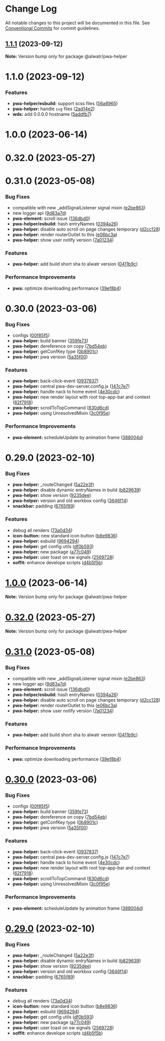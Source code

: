 # Change Log

All notable changes to this project will be documented in this file.
See [Conventional Commits](https://conventionalcommits.org) for commit guidelines.

## [1.1.1](https://github.com/AliMD/alwatr/compare/@alwatr/pwa-helper@1.1.0...@alwatr/pwa-helper@1.1.1) (2023-09-12)

**Note:** Version bump only for package @alwatr/pwa-helper

# 1.1.0 (2023-09-12)

### Features

* **pwa-helper/esbuild:** support scss files ([56a8965](https://github.com/AliMD/alwatr/commit/56a896569d089fdd83e79ff1472a3c851238cbf8))
* **pwa-helper:** handle `svg` files ([2ad14e2](https://github.com/AliMD/alwatr/commit/2ad14e29176856fdcbbaa51aa98ab7dab6639188))
* **wds:** add 0.0.0.0 hostname ([5addfb7](https://github.com/AliMD/alwatr/commit/5addfb72a58b5ee32e84346387edc17b45d26d73))

# 1.0.0 (2023-06-14)

# 0.32.0 (2023-05-27)

# 0.31.0 (2023-05-08)

### Bug Fixes

* compatible with new _addSignalListener signal mixin ([e2be863](https://github.com/AliMD/alwatr/commit/e2be863acd9b99c4fc8f0a81c4efe2ac6db50c39))
* new logger api ([9d83a7d](https://github.com/AliMD/alwatr/commit/9d83a7dc5c103bc3bb4282dacfd85fa998915300))
* **pwa-element:** scroll issue ([136dbd0](https://github.com/AliMD/alwatr/commit/136dbd07592fdae28bbe0969a38e82fd2f49c144))
* **pwa-helper/esbuild:** hash entryNames ([0394a26](https://github.com/AliMD/alwatr/commit/0394a26d9f72d21ca762af3c04f5521e6e600f28))
* **pwa-helper:** disable auto scroll on page changes temporary ([d2cc128](https://github.com/AliMD/alwatr/commit/d2cc12889664fbd324c53ecc00582995fd2ab552))
* **pwa-helper:** render routerOutlet to this ([e06bc3a](https://github.com/AliMD/alwatr/commit/e06bc3ac95a9f640ff7e8d912328e4c2e3a64b21))
* **pwa-helper:** show user notify version ([7a01234](https://github.com/AliMD/alwatr/commit/7a01234a5e05cbc66438c589c8783be2e2d8adf4))

### Features

* **pwa-helper:** add build short sha to alwatr version ([0411b9c](https://github.com/AliMD/alwatr/commit/0411b9c7e92b243ed4f24337432c2f0412817920))

### Performance Improvements

* **pwa:** optimize downloading performance ([39ef8b4](https://github.com/AliMD/alwatr/commit/39ef8b45065cbfff45273441cca527a1195d9750))

# 0.30.0 (2023-03-06)

### Bug Fixes

* configs ([00f85f5](https://github.com/AliMD/alwatr/commit/00f85f525f07334544cc9e007c49f2343ba8cec3))
* **pwa-helper:** build banner ([359fe73](https://github.com/AliMD/alwatr/commit/359fe73eec0fa50299b07525684e4a5fa84cd3a6))
* **pwa-helper:** dereference on copy ([7bd54eb](https://github.com/AliMD/alwatr/commit/7bd54eb775708ea625406268aa47735e7eb1f4a5))
* **pwa-helper:** getConfKey type ([0b8901c](https://github.com/AliMD/alwatr/commit/0b8901cc74ba54d81b740a21b29e439513cc2a45))
* **pwa-helper:** pwa version ([5a35f00](https://github.com/AliMD/alwatr/commit/5a35f00ec452726cb63f81e02d1387453af30ae8))

### Features

* **pwa-helper:** back-click-event ([0937837](https://github.com/AliMD/alwatr/commit/0937837185dd9fd2a49e3d16086854f6244aa450))
* **pwa-helper:** central pwa-dev-server.config.js ([147c7e7](https://github.com/AliMD/alwatr/commit/147c7e7bac17179619cfca153463db74f134ba7b))
* **pwa-helper:** handle nack to home event ([4e30cdc](https://github.com/AliMD/alwatr/commit/4e30cdcc36f0cc450310ed7c98c1fae828efbf6e))
* **pwa-helper:** new render layout with root top-app-bar and context ([62f7918](https://github.com/AliMD/alwatr/commit/62f79185fddf48175036b03577eeb06bd6335c19))
* **pwa-helper:** scrollToTopCommand ([630d6cd](https://github.com/AliMD/alwatr/commit/630d6cd4543529f0f650ff99ad4a99803e85843b))
* **pwa-helper:** using UnresolvedMixin ([3c0f95e](https://github.com/AliMD/alwatr/commit/3c0f95ee5395049aa7f10f3d562f0aa41773e531))

### Performance Improvements

* **pwa-element:** scheduleUpdate by animation frame ([388004d](https://github.com/AliMD/alwatr/commit/388004dd3b355319968135206dfcd600d46921dd))

# 0.29.0 (2023-02-10)

### Bug Fixes

* **pwa-helper:** _routeChanged ([5a22e3f](https://github.com/AliMD/alwatr/commit/5a22e3f9bea3ed03a49889d7725cb807f359c02a))
* **pwa-helper:** disable dynamic entryNames in build ([b829639](https://github.com/AliMD/alwatr/commit/b829639bf3b4940bee44ca6c73aa8ce74f35c3ca))
* **pwa-helper:** show version ([9235dee](https://github.com/AliMD/alwatr/commit/9235dee636a76ad9e07686564ebdfa45f45e8928))
* **pwa-helper:** version and old workbox config ([3646f14](https://github.com/AliMD/alwatr/commit/3646f144669b8b46266833b19fd1aff064b13ad8))
* **snackbar:** padding ([6765f89](https://github.com/AliMD/alwatr/commit/6765f8900e798aea1f77e9e76be36e055411dd3e))

### Features

* debug all renders ([73a0d34](https://github.com/AliMD/alwatr/commit/73a0d3483b7c42ab0a6247721073b81a01f7b258))
* **icon-button:** new standard icon button ([b8e9836](https://github.com/AliMD/alwatr/commit/b8e98365fe3e8f1f6db1a21480257049c0294f03))
* **pwa-helper:** esbuild ([9694294](https://github.com/AliMD/alwatr/commit/9694294815203a86fbbfde8288371ab347c5ec11))
* **pwa-helper:** get config utils ([df0b593](https://github.com/AliMD/alwatr/commit/df0b593985440267f32ecf646422a3fa13692b03))
* **pwa-helper:** new package ([a77c049](https://github.com/AliMD/alwatr/commit/a77c0491a6337cb48b42a667a0ee67c7f9f150fa))
* **pwa-helper:** user toast on sw signals ([2569728](https://github.com/AliMD/alwatr/commit/2569728683e49e020ce77a573aa79f2453bfe774))
* **soffit:** enhance develope scripts ([d4b5f5b](https://github.com/AliMD/alwatr/commit/d4b5f5b233f2da196192ad03ef755abda0dcb3cf))

# [1.0.0](https://github.com/AliMD/alwatr/compare/v0.32.0...v1.0.0) (2023-06-14)

**Note:** Version bump only for package @alwatr/pwa-helper

# [0.32.0](https://github.com/AliMD/alwatr/compare/v0.31.0...v0.32.0) (2023-05-27)

**Note:** Version bump only for package @alwatr/pwa-helper

# [0.31.0](https://github.com/AliMD/alwatr/compare/v0.30.0...v0.31.0) (2023-05-08)

### Bug Fixes

- compatible with new \_addSignalListener signal mixin ([e2be863](https://github.com/AliMD/alwatr/commit/e2be863acd9b99c4fc8f0a81c4efe2ac6db50c39))
- new logger api ([9d83a7d](https://github.com/AliMD/alwatr/commit/9d83a7dc5c103bc3bb4282dacfd85fa998915300))
- **pwa-element:** scroll issue ([136dbd0](https://github.com/AliMD/alwatr/commit/136dbd07592fdae28bbe0969a38e82fd2f49c144))
- **pwa-helper/esbuild:** hash entryNames ([0394a26](https://github.com/AliMD/alwatr/commit/0394a26d9f72d21ca762af3c04f5521e6e600f28))
- **pwa-helper:** disable auto scroll on page changes temporary ([d2cc128](https://github.com/AliMD/alwatr/commit/d2cc12889664fbd324c53ecc00582995fd2ab552))
- **pwa-helper:** render routerOutlet to this ([e06bc3a](https://github.com/AliMD/alwatr/commit/e06bc3ac95a9f640ff7e8d912328e4c2e3a64b21))
- **pwa-helper:** show user notify version ([7a01234](https://github.com/AliMD/alwatr/commit/7a01234a5e05cbc66438c589c8783be2e2d8adf4))

### Features

- **pwa-helper:** add build short sha to alwatr version ([0411b9c](https://github.com/AliMD/alwatr/commit/0411b9c7e92b243ed4f24337432c2f0412817920))

### Performance Improvements

- **pwa:** optimize downloading performance ([39ef8b4](https://github.com/AliMD/alwatr/commit/39ef8b45065cbfff45273441cca527a1195d9750))

# [0.30.0](https://github.com/AliMD/alwatr/compare/v0.29.0...v0.30.0) (2023-03-06)

### Bug Fixes

- configs ([00f85f5](https://github.com/AliMD/alwatr/commit/00f85f525f07334544cc9e007c49f2343ba8cec3))
- **pwa-helper:** build banner ([359fe73](https://github.com/AliMD/alwatr/commit/359fe73eec0fa50299b07525684e4a5fa84cd3a6))
- **pwa-helper:** dereference on copy ([7bd54eb](https://github.com/AliMD/alwatr/commit/7bd54eb775708ea625406268aa47735e7eb1f4a5))
- **pwa-helper:** getConfKey type ([0b8901c](https://github.com/AliMD/alwatr/commit/0b8901cc74ba54d81b740a21b29e439513cc2a45))
- **pwa-helper:** pwa version ([5a35f00](https://github.com/AliMD/alwatr/commit/5a35f00ec452726cb63f81e02d1387453af30ae8))

### Features

- **pwa-helper:** back-click-event ([0937837](https://github.com/AliMD/alwatr/commit/0937837185dd9fd2a49e3d16086854f6244aa450))
- **pwa-helper:** central pwa-dev-server.config.js ([147c7e7](https://github.com/AliMD/alwatr/commit/147c7e7bac17179619cfca153463db74f134ba7b))
- **pwa-helper:** handle nack to home event ([4e30cdc](https://github.com/AliMD/alwatr/commit/4e30cdcc36f0cc450310ed7c98c1fae828efbf6e))
- **pwa-helper:** new render layout with root top-app-bar and context ([62f7918](https://github.com/AliMD/alwatr/commit/62f79185fddf48175036b03577eeb06bd6335c19))
- **pwa-helper:** scrollToTopCommand ([630d6cd](https://github.com/AliMD/alwatr/commit/630d6cd4543529f0f650ff99ad4a99803e85843b))
- **pwa-helper:** using UnresolvedMixin ([3c0f95e](https://github.com/AliMD/alwatr/commit/3c0f95ee5395049aa7f10f3d562f0aa41773e531))

### Performance Improvements

- **pwa-element:** scheduleUpdate by animation frame ([388004d](https://github.com/AliMD/alwatr/commit/388004dd3b355319968135206dfcd600d46921dd))

# [0.29.0](https://github.com/AliMD/alwatr/compare/v0.28.0...v0.29.0) (2023-02-10)

### Bug Fixes

- **pwa-helper:** \_routeChanged ([5a22e3f](https://github.com/AliMD/alwatr/commit/5a22e3f9bea3ed03a49889d7725cb807f359c02a))
- **pwa-helper:** disable dynamic entryNames in build ([b829639](https://github.com/AliMD/alwatr/commit/b829639bf3b4940bee44ca6c73aa8ce74f35c3ca))
- **pwa-helper:** show version ([9235dee](https://github.com/AliMD/alwatr/commit/9235dee636a76ad9e07686564ebdfa45f45e8928))
- **pwa-helper:** version and old workbox config ([3646f14](https://github.com/AliMD/alwatr/commit/3646f144669b8b46266833b19fd1aff064b13ad8))
- **snackbar:** padding ([6765f89](https://github.com/AliMD/alwatr/commit/6765f8900e798aea1f77e9e76be36e055411dd3e))

### Features

- debug all renders ([73a0d34](https://github.com/AliMD/alwatr/commit/73a0d3483b7c42ab0a6247721073b81a01f7b258))
- **icon-button:** new standard icon button ([b8e9836](https://github.com/AliMD/alwatr/commit/b8e98365fe3e8f1f6db1a21480257049c0294f03))
- **pwa-helper:** esbuild ([9694294](https://github.com/AliMD/alwatr/commit/9694294815203a86fbbfde8288371ab347c5ec11))
- **pwa-helper:** get config utils ([df0b593](https://github.com/AliMD/alwatr/commit/df0b593985440267f32ecf646422a3fa13692b03))
- **pwa-helper:** new package ([a77c049](https://github.com/AliMD/alwatr/commit/a77c0491a6337cb48b42a667a0ee67c7f9f150fa))
- **pwa-helper:** user toast on sw signals ([2569728](https://github.com/AliMD/alwatr/commit/2569728683e49e020ce77a573aa79f2453bfe774))
- **soffit:** enhance develope scripts ([d4b5f5b](https://github.com/AliMD/alwatr/commit/d4b5f5b233f2da196192ad03ef755abda0dcb3cf))
